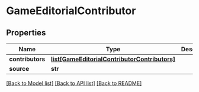 # GameEditorialContributor

## Properties
Name | Type | Description | Notes
------------ | ------------- | ------------- | -------------
**contributors** | [**list[GameEditorialContributorContributors]**](GameEditorialContributorContributors.md) |  | [optional] 
**source** | **str** |  | [optional] 

[[Back to Model list]](../README.md#documentation-for-models) [[Back to API list]](../README.md#documentation-for-api-endpoints) [[Back to README]](../README.md)

